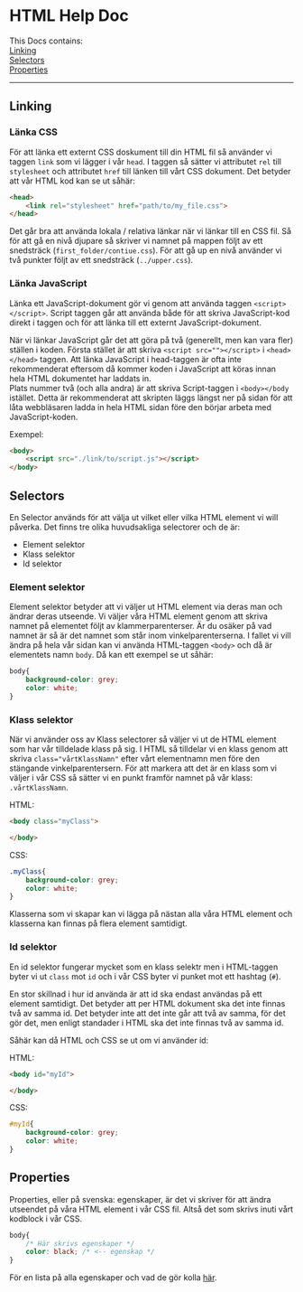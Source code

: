 # HTML Help Doc
This Docs contains: <br/>
[Linking](#Linking) <br/>
[Selectors](#Selectors) <br/>
[Properties](#Properties)

---
## <a name="Linking"></a> Linking
### Länka CSS
För att länka ett externt CSS doskument till din HTML fil så använder vi taggen `link` som vi lägger i vår `head`. I taggen så sätter vi attributet `rel` till `stylesheet` och attributet `href` till länken till vårt CSS dokument. Det betyder att vår HTML kod kan se ut såhär:
```html
<head>
    <link rel="stylesheet" href="path/to/my_file.css">
</head>
```
Det går bra att använda lokala / relativa länkar när vi länkar till en CSS fil. Så för att gå en nivå djupare så skriver vi namnet på mappen följt av ett snedsträck  (`first_folder/contiue.css`). För att gå up en nivå använder vi två punkter följt av ett snedsträck (`../upper.css`).
### Länka JavaScript
Länka ett JavaScript-dokument gör vi genom att använda taggen `<script></script>`. Script taggen går att använda både för att skriva JavaScript-kod direkt i taggen och för att länka till ett externt JavaScript-dokument.  

När vi länkar JavaScript går det att göra på två (generellt, men kan vara fler) ställen i koden. Första stället är att skriva `<script src=""></script>` i `<head></head>` taggen. Att länka JavaScript i head-taggen är ofta inte rekommenderat eftersom då kommer koden i JavaScript att köras innan hela HTML dokumentet har laddats in.  
Plats nummer två (och alla andra) är att skriva Script-taggen i `<body></body` istället. Detta är rekommenderat att skripten läggs längst ner på sidan för att låta webbläsaren ladda in hela HTML sidan före den börjar arbeta med JavaScript-koden.  

Exempel:
```html
<body>
    <script src="./link/to/script.js"></script>
</body>
```
## <a name="Selectors"></a> Selectors
En Selector används för att välja ut vilket eller vilka HTML element vi will påverka. Det finns tre olika huvudsakliga selectorer och de är:
* Element selektor
* Klass selektor
* Id selektor

### Element selektor
Element selektor betyder att vi väljer ut HTML element via deras man och ändrar deras utseende. Vi väljer våra HTML element genom att skriva namnet på elementet följt av klammerparenterser. Är du osäker på vad namnet är så är det namnet som står inom vinkelparenterserna. I fallet vi vill ändra på hela vår sidan kan vi använda HTML-taggen  `<body>` och då är elementets namn `body`. Då kan ett exempel se ut såhär:
```CSS
body{
    background-color: grey;
    color: white;
}
```

### Klass selektor
När vi använder oss av Klass selectorer så väljer vi ut de HTML element som har vår tilldelade klass på sig. I HTML så tilldelar vi en klass genom att skriva `class="vårtKlassNamn"` efter vårt elementnamn men före den stängande vinkelparentersern. För att markera att det är en klass som vi väljer i vår CSS så sätter vi en punkt framför namnet på vår klass: `.vårtKlassNamn`.

HTML:
```html
<body class="myClass">

</body>
```

CSS:
```css
.myClass{
    background-color: grey;
    color: white;
}
```

Klasserna som vi skapar kan vi lägga på nästan alla våra HTML element och klasserna kan finnas på flera element samtidigt.

### Id selektor
En id selektor fungerar mycket som en klass selektr men i HTML-taggen byter vi ut `class` mot `id` och i vår CSS byter vi punket mot ett hashtag (`#`).

En stor skillnad i hur id använda är att id ska endast användas på ett element samtidigt. Det betyder att per HTML dokument ska det inte finnas två av samma id. Det betyder inte att det inte går att två av samma, för det gör det, men enligt standader i HTML ska det inte finnas två av samma id.

Såhär kan då HTML och CSS se ut om vi använder id:

HTML:
```html
<body id="myId">

</body>
```

CSS:
```css
#myId{
    background-color: grey;
    color: white;
}
```

## <a name="Properties"></a> Properties
Properties, eller på svenska: egenskaper, är det vi skriver för att ändra utseendet på våra HTML element i vår CSS fil. Altså det som skrivs inuti vårt kodblock i vår CSS.

```css
body{
    /* Här skrivs egenskaper */
    color: black; /* <-- egenskap */
}
```

För en lista på alla egenskaper och vad de gör kolla [här](https://www.w3schools.com/cssref/default.asp).
